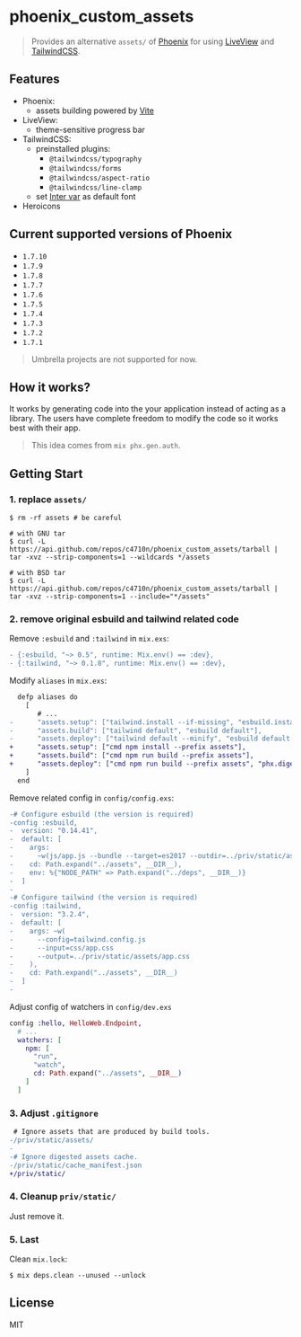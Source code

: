 # phoenix_custom_assets

> Provides an alternative `assets/` of [Phoenix](https://www.phoenixframework.org/) for using [LiveView](https://hexdocs.pm/phoenix_live_view) and [TailwindCSS](https://tailwindcss.com/).

## Features

- Phoenix:
  - assets building powered by [Vite](https://vitejs.dev/)
- LiveView:
  - theme-sensitive progress bar
- TailwindCSS:
  - preinstalled plugins:
    - `@tailwindcss/typography`
    - `@tailwindcss/forms`
    - `@tailwindcss/aspect-ratio`
    - `@tailwindcss/line-clamp`
  - set [Inter var](https://rsms.me/inter/) as default font
- Heroicons

## Current supported versions of Phoenix

- `1.7.10`
- `1.7.9`
- `1.7.8`
- `1.7.7`
- `1.7.6`
- `1.7.5`
- `1.7.4`
- `1.7.3`
- `1.7.2`
- `1.7.1`

> Umbrella projects are not supported for now.

## How it works?

It works by generating code into the your application instead of acting as a library. The users have complete freedom to modify the code so it works best with their app.

> This idea comes from `mix phx.gen.auth`.

## Getting Start

### 1. replace `assets/`

```
$ rm -rf assets # be careful

# with GNU tar
$ curl -L https://api.github.com/repos/c4710n/phoenix_custom_assets/tarball | tar -xvz --strip-components=1 --wildcards */assets

# with BSD tar
$ curl -L https://api.github.com/repos/c4710n/phoenix_custom_assets/tarball | tar -xvz --strip-components=1 --include="*/assets"
```

### 2. remove original esbuild and tailwind related code

Remove `:esbuild` and `:tailwind` in `mix.exs`:

```diff
- {:esbuild, "~> 0.5", runtime: Mix.env() == :dev},
- {:tailwind, "~> 0.1.8", runtime: Mix.env() == :dev},
```

Modify `aliases` in `mix.exs`:

```diff
  defp aliases do
    [
       # ...
-      "assets.setup": ["tailwind.install --if-missing", "esbuild.install --if-missing"],
-      "assets.build": ["tailwind default", "esbuild default"],
-      "assets.deploy": ["tailwind default --minify", "esbuild default --minify", "phx.digest"]
+      "assets.setup": ["cmd npm install --prefix assets"],
+      "assets.build": ["cmd npm run build --prefix assets"],
+      "assets.deploy": ["cmd npm run build --prefix assets", "phx.digest"]
    ]
  end
```

Remove related config in `config/config.exs`:

```diff
-# Configure esbuild (the version is required)
-config :esbuild,
-  version: "0.14.41",
-  default: [
-    args:
-      ~w(js/app.js --bundle --target=es2017 --outdir=../priv/static/assets --external:/fonts/* --external:/images/*),
-    cd: Path.expand("../assets", __DIR__),
-    env: %{"NODE_PATH" => Path.expand("../deps", __DIR__)}
-  ]
-
-# Configure tailwind (the version is required)
-config :tailwind,
-  version: "3.2.4",
-  default: [
-    args: ~w(
-      --config=tailwind.config.js
-      --input=css/app.css
-      --output=../priv/static/assets/app.css
-    ),
-    cd: Path.expand("../assets", __DIR__)
-  ]
-
```

Adjust config of watchers in `config/dev.exs`

```elixir
config :hello, HelloWeb.Endpoint,
  # ...
  watchers: [
    npm: [
      "run",
      "watch",
      cd: Path.expand("../assets", __DIR__)
    ]
  ]
```

### 3. Adjust `.gitignore`

```diff
 # Ignore assets that are produced by build tools.
-/priv/static/assets/
-
-# Ignore digested assets cache.
-/priv/static/cache_manifest.json
+/priv/static/
```

### 4. Cleanup `priv/static/`

Just remove it.

### 5. Last

Clean `mix.lock`:

```
$ mix deps.clean --unused --unlock
```

## License

MIT
